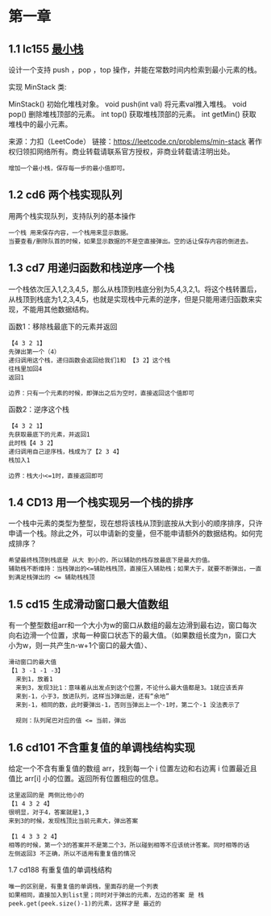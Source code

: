 # 第一章

## 1.1  lc155   [最小栈](https://leetcode.cn/problems/min-stack/)

设计一个支持 push ，pop ，top 操作，并能在常数时间内检索到最小元素的栈。

实现 MinStack 类:

MinStack() 初始化堆栈对象。
void push(int val) 将元素val推入堆栈。
void pop() 删除堆栈顶部的元素。
int top() 获取堆栈顶部的元素。
int getMin() 获取堆栈中的最小元素。

来源：力扣（LeetCode）
链接：https://leetcode.cn/problems/min-stack
著作权归领扣网络所有。商业转载请联系官方授权，非商业转载请注明出处。

````
增加一个最小栈，保存每一步的最小值即可。
````

## 1.2 cd6 两个栈实现队列

用两个栈实现队列，支持队列的基本操作

````
一个栈 用来保存内容，一个栈用来显示数据。
当要查看/删除队首的时候，如果显示数据的不是空直接弹出。空的话让保存内容的倒进去。
````

## 1.3 cd7 用递归函数和栈逆序一个栈

一个栈依次压入1,2,3,4,5，那么从栈顶到栈底分别为5,4,3,2,1。将这个栈转置后，从栈顶到栈底为1,2,3,4,5，也就是实现栈中元素的逆序，但是只能用递归函数来实现，不能用其他数据结构。

函数1：移除栈最底下的元素并返回

````
【4 3 2 1】
先弹出第一个（4）
递归调用这个栈，递归函数会返回给我们1和 【3 2】这个栈
往栈里加回4
返回1

边界：只有一个元素的时候，即弹出之后为空时，直接返回这个值即可
````

函数2：逆序这个栈

````
【4 3 2 1】
先获取最底下的元素，并返回1
此时栈【4 3 2】
递归调用自己逆序栈，栈成为了【2 3 4】
栈加入1

边界：栈大小<=1时，直接返回即可
````

## 1.4  CD13 用一个栈实现另一个栈的排序

​	一个栈中元素的类型为整型，现在想将该栈从顶到底按从大到小的顺序排序，只许申请一个栈。除此之外，可以申请新的变量，但不能申请额外的数据结构。如何完成排序？

```
希望最终栈顶到栈底是 从大 到小的，所以辅助的栈存放最底下是最大的值。
辅助栈不断维持：当栈弹出的<=辅助栈栈顶，直接压入辅助栈；如果大于，就要不断弹出，一直到满足栈弹出的 <= 辅助栈栈顶

```

## 1.5 cd15 生成滑动窗口最大值数组

有一个整型数组arr和一个大小为w的窗口从数组的最左边滑到最右边，窗口每次向右边滑一个位置，求每一种窗口状态下的最大值。（如果数组长度为n，窗口大小为w，则一共产生n-w+1个窗口的最大值）、

````
滑动窗口的最大值
【1 3 -1 -1 -3】
  来到1，放着1
  来到3，发现3比1：意味着从出发点到这个位置，不论什么最大值都是3。1就应该丢弃
  来到-1，小于3，放进队列，这样当3弹出是，还有“余地”
  来到-1，相同的数，此时要弹出-1，否则当弹出上一个-1时，第二个-1 没法表示了
  
  规则：队列尾巴对应的值 <= 当前，弹出
````

## 1.6 cd101  不含重复值的单调栈结构实现

给定一个不含有重复值的数组 arr，找到每一个 i 位置左边和右边离 i 位置最近且值比 arr[i] 小的位置。返回所有位置相应的信息。

````
这里返回的是 两侧比他小的
【1 4 3 2 4】
很明显，对于4，答案就是1,3
来到3的时候，发现栈顶比当前元素大，弹出答案

【1 4 3 3 2 4】
相等的时候，第一个3的答案并不是第二个3，所以碰到相等不应该统计答案。同时相等的话  左侧返回3 不正确，所以不适用有重复值的情况
````

1.7 cd188 有重复值的单调栈结构

````
唯一的区别是，有重复值的单调栈，里面存的是一个列表
如果相同，直接加入到list里；同时对于弹出的元素，左边的答案 是 栈peek.get(peek.size()-1)的元素，这样才是 最近的
````

